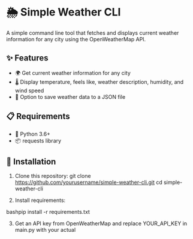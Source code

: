 # 🌦️ Simple Weather CLI

A simple command line tool that fetches and displays current weather information for any city using the OpenWeatherMap API.

## ✨ Features

- 🌍 Get current weather information for any city
- 🌡️ Display temperature, feels like, weather description, humidity, and wind speed
- 💾 Option to save weather data to a JSON file

## 📋 Requirements

- 🐍 Python 3.6+
- 📦 requests library

## 🚀 Installation

1. Clone this repository:
git clone https://github.com/yourusername/simple-weather-cli.git
cd simple-weather-cli

2. Install requirements:

bashpip install -r requirements.txt

3. Get an API key from OpenWeatherMap and replace YOUR_API_KEY in main.py with your actual
